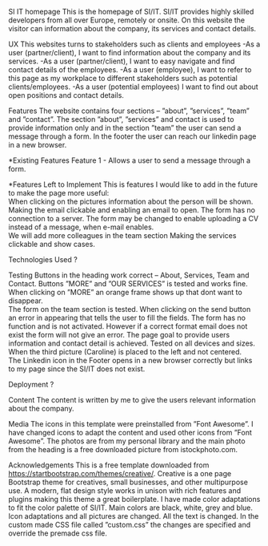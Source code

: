 SI IT homepage
This is the homepage of SI/IT. SI/IT provides highly skilled developers from all over Europe, remotely or onsite. On this website the visitor can information about the company, its services and contact details.  

UX
This websites turns to stakeholders such as clients and employees
-As a user (partner/client), I want to find information about the company and its services.
-As a user (partner/client), I want to easy navigate and find contact details of the employees.
-As a user (employee), I want to refer to this page as my workplace to different stakeholders such as potential clients/employees.
-As a user (potential employees) I want to find out about open positions and contact details.   

Features
The website contains four sections – ”about”, ”services”, ”team” and ”contact”. The section ”about”, ”services” and contact is used to provide information only and in the section ”team” the user can send a message through a form.  In the footer the user can reach our linkedin page in a new browser.

*Existing Features
Feature 1 - Allows a user to send a message through a form.

*Features Left to Implement
This is features I would like to add in the future to make the page more useful:  
When clicking on the pictures information about the person will be shown.
Making the email clickable and enabling an email to open.
The form has no connection to a server. The form may be changed to enable uploading a CV instead of a message, when e-mail enables.  
We will add more colleagues in the team section
Making the services clickable and show cases.
 
Technologies Used
?
 
Testing
Buttons in the heading work correct – About, Services, Team and Contact.
Buttons ”MORE” and ”OUR SERVICES” is tested and works fine. When clicking on ”MORE” an orange frame shows up that dont want to disappear.    
The form on the team section is tested. When clicking on the send button an error in appearing that tells the user to fill the fields. The form has no function and is not activated. However if a correct format email does not exist the form will not give an error.
The page goal to provide users information and contact detail is achieved.
Tested on all devices and sizes. When the third picture (Caroline) is placed to the left and not centered.  
The Linkedin icon in the Footer opens in a new browser correctly but links to my page since the SI/IT does not exist.

Deployment
?

Content
The content is written by me to give the users relevant information about the company.

Media
The icons in this template were preinstalled from ”Font Awesome”. I have changed icons to adapt the content and used other icons from ”Font Awesome”. The photos are from my personal library and the main photo from the heading is a free downloaded picture from istockphoto.com.  

Acknowledgements
This is a free template downloaded from https://startbootstrap.com/themes/creative/.
Creative is a one page Bootstrap theme for creatives, small businesses, and other multipurpose use. A modern, flat design style works in unison with rich features and plugins making this theme a great boilerplate.
I have made color adaptations to fit the color palette of SI/IT. Main colors are black, white, grey and blue. Icon adaptations and all pictures are changed. All the text is changed.
In the custom made CSS file called ”custom.css” the changes are specified and override the premade css file. 
